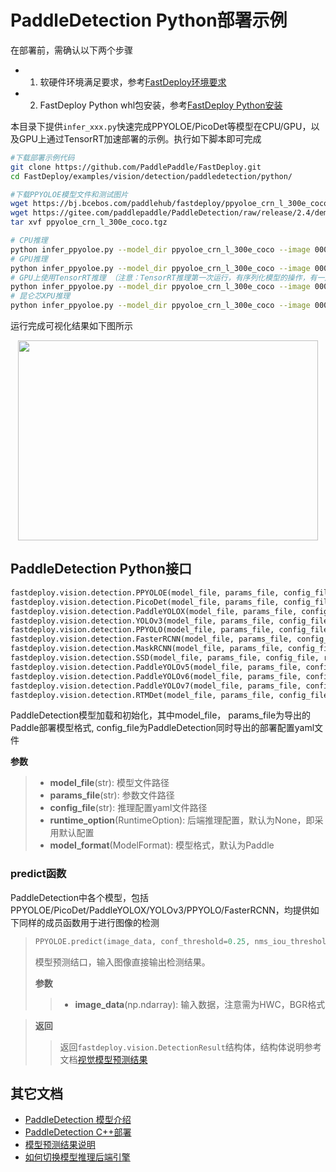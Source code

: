 # PaddleDetection Python部署示例

在部署前，需确认以下两个步骤

- 1. 软硬件环境满足要求，参考[FastDeploy环境要求](../../../../../docs/cn/build_and_install/download_prebuilt_libraries.md)  
- 2. FastDeploy Python whl包安装，参考[FastDeploy Python安装](../../../../../docs/cn/build_and_install/download_prebuilt_libraries.md)

本目录下提供`infer_xxx.py`快速完成PPYOLOE/PicoDet等模型在CPU/GPU，以及GPU上通过TensorRT加速部署的示例。执行如下脚本即可完成

```bash
#下载部署示例代码
git clone https://github.com/PaddlePaddle/FastDeploy.git
cd FastDeploy/examples/vision/detection/paddledetection/python/

#下载PPYOLOE模型文件和测试图片
wget https://bj.bcebos.com/paddlehub/fastdeploy/ppyoloe_crn_l_300e_coco.tgz
wget https://gitee.com/paddlepaddle/PaddleDetection/raw/release/2.4/demo/000000014439.jpg
tar xvf ppyoloe_crn_l_300e_coco.tgz

# CPU推理
python infer_ppyoloe.py --model_dir ppyoloe_crn_l_300e_coco --image 000000014439.jpg --device cpu
# GPU推理
python infer_ppyoloe.py --model_dir ppyoloe_crn_l_300e_coco --image 000000014439.jpg --device gpu
# GPU上使用TensorRT推理 （注意：TensorRT推理第一次运行，有序列化模型的操作，有一定耗时，需要耐心等待）
python infer_ppyoloe.py --model_dir ppyoloe_crn_l_300e_coco --image 000000014439.jpg --device gpu --use_trt True
# 昆仑芯XPU推理
python infer_ppyoloe.py --model_dir ppyoloe_crn_l_300e_coco --image 000000014439.jpg --device xpu
```

运行完成可视化结果如下图所示
<div  align="center">  
<img src="https://user-images.githubusercontent.com/19339784/184326520-7075e907-10ed-4fad-93f8-52d0e35d4964.jpg", width=480px, height=320px />
</div>

## PaddleDetection Python接口

```python
fastdeploy.vision.detection.PPYOLOE(model_file, params_file, config_file, runtime_option=None, model_format=ModelFormat.PADDLE)
fastdeploy.vision.detection.PicoDet(model_file, params_file, config_file, runtime_option=None, model_format=ModelFormat.PADDLE)
fastdeploy.vision.detection.PaddleYOLOX(model_file, params_file, config_file, runtime_option=None, model_format=ModelFormat.PADDLE)
fastdeploy.vision.detection.YOLOv3(model_file, params_file, config_file, runtime_option=None, model_format=ModelFormat.PADDLE)
fastdeploy.vision.detection.PPYOLO(model_file, params_file, config_file, runtime_option=None, model_format=ModelFormat.PADDLE)
fastdeploy.vision.detection.FasterRCNN(model_file, params_file, config_file, runtime_option=None, model_format=ModelFormat.PADDLE)
fastdeploy.vision.detection.MaskRCNN(model_file, params_file, config_file, runtime_option=None, model_format=ModelFormat.PADDLE)
fastdeploy.vision.detection.SSD(model_file, params_file, config_file, runtime_option=None, model_format=ModelFormat.PADDLE)
fastdeploy.vision.detection.PaddleYOLOv5(model_file, params_file, config_file, runtime_option=None, model_format=ModelFormat.PADDLE)
fastdeploy.vision.detection.PaddleYOLOv6(model_file, params_file, config_file, runtime_option=None, model_format=ModelFormat.PADDLE)
fastdeploy.vision.detection.PaddleYOLOv7(model_file, params_file, config_file, runtime_option=None, model_format=ModelFormat.PADDLE)
fastdeploy.vision.detection.RTMDet(model_file, params_file, config_file, runtime_option=None, model_format=ModelFormat.PADDLE)
```

PaddleDetection模型加载和初始化，其中model_file， params_file为导出的Paddle部署模型格式, config_file为PaddleDetection同时导出的部署配置yaml文件

**参数**

> * **model_file**(str): 模型文件路径
> * **params_file**(str): 参数文件路径
> * **config_file**(str): 推理配置yaml文件路径
> * **runtime_option**(RuntimeOption): 后端推理配置，默认为None，即采用默认配置
> * **model_format**(ModelFormat): 模型格式，默认为Paddle

### predict函数

PaddleDetection中各个模型，包括PPYOLOE/PicoDet/PaddleYOLOX/YOLOv3/PPYOLO/FasterRCNN，均提供如下同样的成员函数用于进行图像的检测
> ```python
> PPYOLOE.predict(image_data, conf_threshold=0.25, nms_iou_threshold=0.5)
> ```
>
> 模型预测结口，输入图像直接输出检测结果。
>
> **参数**
>
> > * **image_data**(np.ndarray): 输入数据，注意需为HWC，BGR格式

> **返回**
>
> > 返回`fastdeploy.vision.DetectionResult`结构体，结构体说明参考文档[视觉模型预测结果](../../../../../docs/api/vision_results/)

## 其它文档

- [PaddleDetection 模型介绍](..)
- [PaddleDetection C++部署](../cpp)
- [模型预测结果说明](../../../../../docs/api/vision_results/)
- [如何切换模型推理后端引擎](../../../../../docs/cn/faq/how_to_change_backend.md)
